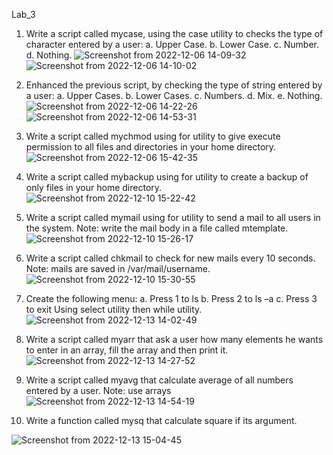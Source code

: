 Lab_3

1. Write a script called mycase, using the case utility to checks the type of character
entered by a user:
a. Upper Case.
b. Lower Case.
c. Number.
d. Nothing.
![Screenshot from 2022-12-06 14-09-32](https://user-images.githubusercontent.com/110255978/206857304-00b56fad-bd51-4f18-b7fe-1fa70443fe44.png)
![Screenshot from 2022-12-06 14-10-02](https://user-images.githubusercontent.com/110255978/206857311-bb979c4d-b2ce-47df-b2e1-3211b1277e01.png)


2. Enhanced the previous script, by checking the type of string entered by a user:
a. Upper Cases.
b. Lower Cases.
c. Numbers.
d. Mix.
e. Nothing.
![Screenshot from 2022-12-06 14-22-26](https://user-images.githubusercontent.com/110255978/206857332-de8b5c86-d0bc-449e-9d3e-362cc15f1959.png)
![Screenshot from 2022-12-06 14-53-31](https://user-images.githubusercontent.com/110255978/206857339-d5884ed1-2a3a-4e84-937d-0e3609c8328a.png)


3. Write a script called mychmod using for utility to give execute permission to all files and
directories in your home directory.
![Screenshot from 2022-12-06 15-42-35](https://user-images.githubusercontent.com/110255978/206857341-11a35205-17fd-4c85-8b7c-e2945b579e62.png)


4. Write a script called mybackup using for utility to create a backup of only files in your
home directory.
![Screenshot from 2022-12-10 15-22-42](https://user-images.githubusercontent.com/110255978/206857383-fbf9d881-4fba-4fa9-a117-280271af20be.png)


5. Write a script called mymail using for utility to send a mail to all users in the system.
Note: write the mail body in a file called mtemplate.
![Screenshot from 2022-12-10 15-26-17](https://user-images.githubusercontent.com/110255978/206857519-e89913d6-93fa-4216-a879-7b7201d99b41.png)


6. Write a script called chkmail to check for new mails every 10 seconds. Note: mails are
saved in /var/mail/username.
![Screenshot from 2022-12-10 15-30-55](https://user-images.githubusercontent.com/110255978/206857726-811d8348-4bfe-4291-aa02-34ed3c2c159c.png)

8. Create the following menu:
a. Press 1 to ls
b. Press 2 to ls –a
c. Press 3 to exit
Using select utility then while utility.
![Screenshot from 2022-12-13 14-02-49](https://user-images.githubusercontent.com/110255978/207313089-a582d5dc-9d42-4c66-b5a7-b82cfbf25357.png)

9. Write a script called myarr that ask a user how many elements he wants to enter in an array, fill the array and then print it.
![Screenshot from 2022-12-13 14-27-52](https://user-images.githubusercontent.com/110255978/207318123-dca1a500-9206-4e85-b382-98f5cf973e6f.png)

10. Write a script called myavg that calculate average of all numbers entered by a user.
Note: use arrays
![Screenshot from 2022-12-13 14-54-19](https://user-images.githubusercontent.com/110255978/207323641-e3313ad8-603f-4082-ba9a-4be871997f5c.png)

11. Write a function called mysq that calculate square if its argument.

![Screenshot from 2022-12-13 15-04-45](https://user-images.githubusercontent.com/110255978/207325707-0ceec76e-faa7-44f4-a6cd-c00d8d865f12.png)











